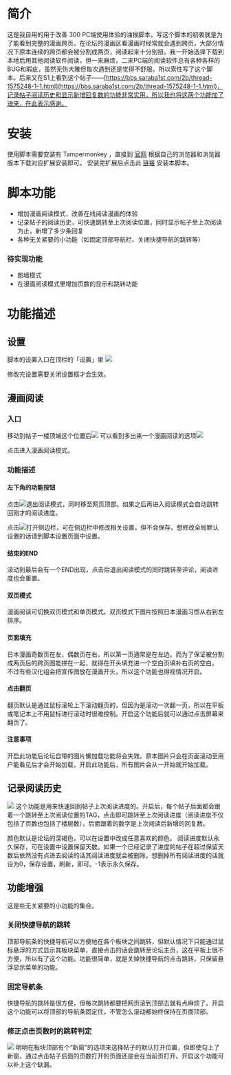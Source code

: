 # 简介

这是我自用的用于改善 300 PC端使用体验的油猴脚本，写这个脚本的初衷就是为了能看到完整的漫画跨页。在论坛的漫画区看漫画时经常就会遇到跨页，大部分情况下原本连续的跨页都会被分割成两页，阅读起来十分别扭。我一开始选择下载到本地后用其他阅读软件阅读，但一来麻烦，二来PC端的阅读软件总有各种各样的BUG和瑕疵，虽然无伤大雅但每次遇到还是觉得不舒服。所以索性写了这个脚本。后来又在S1上看到这个帖子——[https://bbs.saraba1st.com/2b/thread-1575248-1-1.html](https://bbs.saraba1st.com/2b/thread-1575248-1-1.html)，记录帖子阅读历史和显示新增回复数的功能非常实用，所以我也将这两个功能加了进来，在此表示感谢。

# 安装

使用脚本需要安装有 Tampermonkey ，直接到 [官网](http://tampermonkey.net/index.php) 根据自己的浏览器和浏览器版本下载对应扩展安装即可。
安装完扩展后点击此 [链接](https://github.com/hymbz/YamiboScript/raw/master/YamiboScript.user.js) 安装本脚本。

# 脚本功能

- 增加漫画阅读模式，改善在线阅读漫画的体验
- 记录帖子的阅读历史，可快速跳转至上次阅读位置，同时显示帖子至上次阅读为止，新增了多少条回复
- 各种无关紧要的小功能（如固定顶部导航栏、关闭快捷导航的跳转等）

### 待实现功能
- 图墙模式
- 在漫画阅读模式里增加页数的显示和跳转功能

# 功能描述

## 设置

脚本的设置入口在顶栏的「设置」里
![](http://ws1.sinaimg.cn/large/6d4090c8gy1frp0bz4wr4j20v702t445.jpg)

修改完设置需要关闭设置框才会生效。

## 漫画阅读

### 入口

移动到帖子一楼顶端这个位置后![](http://wx3.sinaimg.cn/large/6d4090c8gy1frkne5skvqj20my02gmx4.jpg)
可以看到多出来一个漫画阅读的选项![](http://wx3.sinaimg.cn/large/6d4090c8gy1frknejh46wj20my02ajrd.jpg)

点击进入漫画阅读模式。

### 功能描述

#### 左下角的功能按钮

点击![](http://wx3.sinaimg.cn/large/6d4090c8gy1frkobzoaybj200o00k07q.jpg)退出阅读模式，同时移至网页顶部。如果之后再进入阅读模式会自动跳转回刚才的阅读进度。

点击![](http://wx3.sinaimg.cn/large/6d4090c8gy1frko79e4fwj201000m083.jpg)打开侧边栏，可在侧边栏中修改相关设置，但不会保存，想修改全局默认设置的话请到脚本设置页面中设置。

#### 结束的END

滚动到最后会有一个END出现，点击后退出阅读模式的同时跳转至评论，阅读进度也会重置。

#### 双页模式

漫画阅读可切换双页模式和单页模式。双页模式下图片按照日本漫画习惯从右到左排序。

#### 页面填充

日本漫画奇数页在左，偶数页在右，所以第一页通常是在左边。而为了保证被分割成两页后的跨页图能拼在一起，就得在开头填充进一个空白页填补右页的空白。
不过有些汉化组会把宣传图放在漫画开头，所以这个功能也得视情况开启。

#### 点击翻页

翻页默认是通过鼠标滚轮上下滚动翻页的，但因为是滚动一次翻一页，所以在平板或笔记本上不用鼠标进行滚动时很难控制。开启这个功能后就可以通过点击屏幕来翻页了。

#### 注意事项

开启此功能后论坛自带的图片懒加载功能将会失效。原本图片只会在页面滚动至用户能看见后才会开始加载，开启此功能后，所有图片会从一开始就开始加载。

## 记录阅读历史

![](http://wx3.sinaimg.cn/large/6d4090c8gy1frkpi4a2ikj207u00yq2q.jpg)
这个功能是用来快速回到帖子上次阅读进度的。开启后，每个帖子后面都会跟着一个跳转至上次阅读位置的TAG，点击即可跳转至上次阅读进度（阅读进度不仅包括了页数也包括了楼层数），后面跟着的数字是上次阅读后新增的回复数。

颜色默认是论坛的深褐色，可以在设置中改成任意喜欢的颜色。
阅读进度默认永久保存，可在设置中设置保留天数。如果一个已经记录了进度的帖子在超过保留天数后依然没有点进去阅读的话其阅读进度就会被删除。想删掉所有阅读进度的话就设为0，保存设置，刷新，即可。-1表示永久保存。

## 功能增强

这是些无关紧要的小功能的集合。

### 关闭快捷导航的跳转

顶部导航条的快捷导航可以方便地在各个板块之间跳转，但默认情况下只能通过鼠标悬浮的方式显示其板块菜单，直接点击的话会跳转至论坛主页，这在平板上很不方便，所以有了这个功能。功能很简单，就是关掉快捷导航的点击跳转，只保留悬浮显示菜单的功能。

### 固定导航条

快捷导航的跳转是很方便，但每次跳转都要把网页滚到顶部去就有点麻烦了。开启这个功能可以将顶部的导航条固定住，不管怎么滚动都始终保持在页面顶部。

### 修正点击页数时的跳转判定

![](http://wx3.sinaimg.cn/large/6d4090c8gy1frkqbxkztij20vb01c0sn.jpg)
明明在板块顶部有个“新窗”的选项来选择帖子的默认打开位置，但即使勾上了新窗，通过点击帖子后面的页数打开的页面还是会在当前页打开。开启这个功能可以补上这个缺漏。
